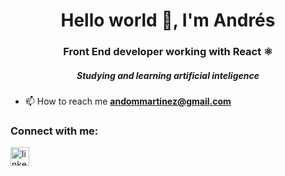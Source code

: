 <h1 align="center">Hello world 👋, I'm Andrés</h1>
<h3 align="center">Front End developer working with React ⚛️</h3>
<h5 align="center">Studying and learning artificial inteligence</h5>

- 📫 How to reach me **andommartinez@gmail.com**

<h3 align="left">Connect with me:</h3>
<p align="left">
  <a href="https://www.linkedin.com/in/andommar" target="_blank" rel="noreferrer">
    <img src="https://upload.wikimedia.org/wikipedia/commons/thumb/c/ca/LinkedIn_logo_initials.png/640px-LinkedIn_logo_initials.png" alt="linkedin" width="30" height="30"/
  </a>
</p>

